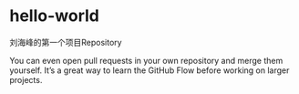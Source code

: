 # hello-world
刘海峰的第一个项目Repository

You can even open pull requests in your own repository and merge them yourself. It’s a great way to learn the GitHub Flow before working on larger projects.
